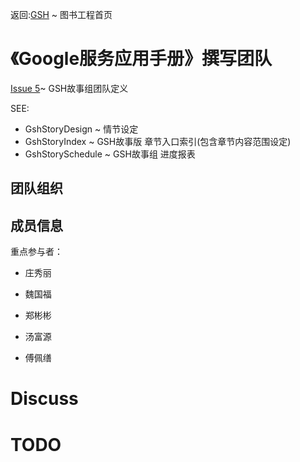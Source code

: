 返回:[GSH](GSH.md) ~ 图书工程首页
# 《Google服务应用手册》撰写团队 #
[Issue 5](http://code.google.com/p/sociallearnlab/issues/detail?id=5)~ GSH故事组团队定义

SEE:
  * GshStoryDesign ~ 情节设定
  * GshStoryIndex ~ GSH故事版 章节入口索引(包含章节内容范围设定)
  * GshStorySchedule ~ GSH故事组 进度报表


## 团队组织 ##

## 成员信息 ##
重点参与者：

  * 庄秀丽

  * 魏国福

  * 郑彬彬

  * 汤富源

  * 傅佩缮



# Discuss #



# TODO #